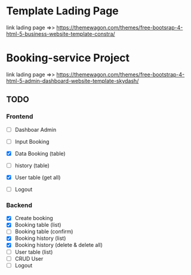 <h1>Template Lading Page</h1>

link lading page =>> <a>https://themewagon.com/themes/free-bootsrap-4-html-5-business-website-template-constra/</a>

<h1>Booking-service Project</h1>

link lading page =>> <a>https://themewagon.com/themes/free-bootstrap-4-html-5-admin-dashboard-website-template-skydash/</a>

## TODO

### Frontend

- [ ] Dashboar Admin
- [ ] Input Booking
- [x] Data Booking (table)
- [ ] history (table)
- [x] User table (get all)
- [ ] Logout


### Backend

- [x] Create booking
- [x] Booking table (list)
- [ ] Booking table (confirm)
- [x] Booking history (list)
- [x] Booking history (delete & delete all)
- [ ] User table (list)
- [ ] CRUD User
- [ ] Logout
